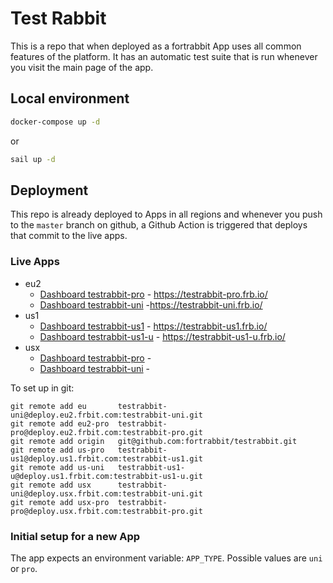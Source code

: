 # Test Rabbit

This is a repo that when deployed as a fortrabbit App uses all common features of the platform. It has an automatic test suite that is run whenever you visit the main page of the app.

## Local environment

```bash
docker-compose up -d
```

or

```bash
sail up -d
```

## Deployment

This repo is already deployed to Apps in all regions and whenever you push to the `master` branch on github, a Github Action is triggered that deploys that commit to the live apps.

### Live Apps
- eu2
    - [Dashboard testrabbit-pro](https://dashboard.fortrabbit.com/apps/testrabbit-pro) - https://testrabbit-pro.frb.io/
    - [Dashboard testrabbit-uni](https://dashboard.fortrabbit.com/apps/testrabbit-uni) -https://testrabbit-uni.frb.io/
- us1
    - [Dashboard testrabbit-us1](https://dashboard.fortrabbit.com/apps/testrabbit-us1) - https://testrabbit-us1.frb.io/
    - [Dashboard testrabbit-us1-u](https://dashboard.fortrabbit.com/apps/testrabbit-us1-u) - https://testrabbit-us1-u.frb.io/
- usx
    - [Dashboard testrabbit-pro](https://dashboard-dev.frbit.com/apps/testrabbit-pro) - 
    - [Dashboard testrabbit-uni](https://dashboard-dev.frbit.com/apps/testrabbit-uni) - 


To set up in git:

    git remote add eu       testrabbit-uni@deploy.eu2.frbit.com:testrabbit-uni.git
    git remote add eu2-pro  testrabbit-pro@deploy.eu2.frbit.com:testrabbit-pro.git
    git remote add origin   git@github.com:fortrabbit/testrabbit.git
    git remote add us-pro   testrabbit-us1@deploy.us1.frbit.com:testrabbit-us1.git
    git remote add us-uni   testrabbit-us1-u@deploy.us1.frbit.com:testrabbit-us1-u.git
    git remote add usx      testrabbit-uni@deploy.usx.frbit.com:testrabbit-uni.git
    git remote add usx-pro  testrabbit-pro@deploy.usx.frbit.com:testrabbit-pro.git


### Initial setup for a new App

The app expects an environment variable: `APP_TYPE`. Possible values are `uni` or `pro`.


